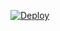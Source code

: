 [![Deploy](https://www.herokucdn.com/deploy/button.svg)](https://heroku.com/deploy?template=https://github.com/jeppestaerk/ITTWEB-Assignment2-FitnessApp/new/master)
